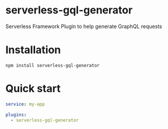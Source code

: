 # serverless-gql-generator

Serverless Framework Plugin to help generate GraphQL requests

# Installation

```
npm install serverless-gql-generator
```

# Quick start

```yaml
service: my-app

plugins:
  - serverless-gql-generator
```